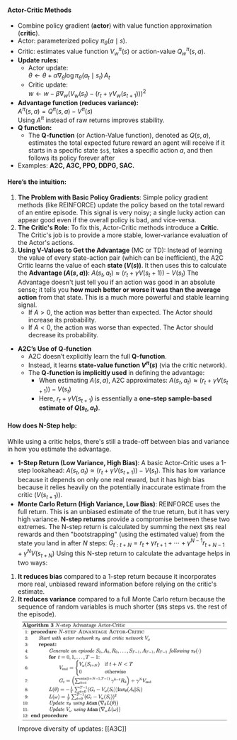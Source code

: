 #### Actor-Critic Methods
- Combine policy gradient (**actor**) with value function approximation (**critic**).
- Actor: parameterized policy $\pi_\theta(a \mid s)$.
- Critic: estimates value function $V^\pi_w(s)$ or action-value $Q^\pi_w(s,a)$.
- **Update rules:**
    - Actor update:  
        $\theta \leftarrow \theta + \alpha \nabla_\theta \log \pi_\theta(a_t \mid s_t) \, A_t$
    - Critic update:  
        $w \leftarrow w - \beta \nabla_w \big(V_w(s_t) - (r_t + \gamma V_w(s_{t+1}))\big)^2$
- **Advantage function (reduces variance):**  
    $A^\pi(s,a) = Q^\pi(s,a) - V^\pi(s)$  
    Using $A^\pi$ instead of raw returns improves stability.
- **Q function:**
	- The **Q-function** (or Action-Value function), denoted as $Q(s, a)$, estimates the total expected future reward an agent will receive if it starts in a specific state `$s$`, takes a specific action $a$, and then follows its policy forever after
- Examples: **A2C, A3C, PPO, DDPG, SAC.**
#### Here’s the intuition:
1. **The Problem with Basic Policy Gradients**: Simple policy gradient methods (like REINFORCE) update the policy based on the total reward of an entire episode. This signal is very noisy; a single lucky action can appear good even if the overall policy is bad, and vice-versa.
2. **The Critic's Role**: To fix this, Actor-Critic methods introduce a **Critic**. The Critic's job is to provide a more stable, lower-variance evaluation of the Actor's actions.
3. **Using V-Values to Get the Advantage** (MC or TD): Instead of learning the value of every state-action pair (which can be inefficient), the A2C Critic learns the value of each **state ($V(s)$)**. It then uses this to calculate the **Advantage ($A(s, a)$)**:
		$A(s_t​,a_t​)≈(r_t​+γV(s_t+1​))−V(s_t​)$
    The Advantage doesn't just tell you if an action was good in an absolute sense; it tells you **how much better or worse it was than the average action** from that state. This is a much more powerful and stable learning signal.
    - If $A > 0$, the action was better than expected. The Actor should increase its probability.
    - If $A < 0$, the action was worse than expected. The Actor should decrease its probability.
- **A2C’s Use of Q-function**
	- A2C doesn’t explicitly learn the full **Q-function**.
	- Instead, it learns **state-value function $V^\pi(s)$** (via the critic network).
	- The **Q-function is implicitly used** in defining the advantage:
	    - When estimating $A(s,a)$, A2C approximates:
	        $A(s_t,a_t) \approx \big(r_t + \gamma V(s_{t+1})\big) - V(s_t)$
	    - Here, $r_t + \gamma V(s_{t+1})$ is essentially a **one-step sample-based estimate of $Q(s_t,a_t)$**.
#### How does N-Step help:
While using a critic helps, there's still a trade-off between bias and variance in how you estimate the advantage.
- **1-Step Return (Low Variance, High Bias)**: A basic Actor-Critic uses a 1-step lookahead: $A(s_t, a_t) \approx (r_t + \gamma V(s_{t+1})) - V(s_t)$. This has low variance because it depends on only one real reward, but it has high bias because it relies heavily on the potentially inaccurate estimate from the critic ($V(s_{t+1})$).
- **Monte Carlo Return (High Variance, Low Bias)**: REINFORCE uses the full return. This is an unbiased estimate of the true return, but it has very high variance.
**N-step returns** provide a compromise between these two extremes. The N-step return is calculated by summing the next `$N$` real rewards and then "bootstrapping" (using the estimated value) from the state you land in after $N$ steps: $G_{t:t+N​}=r_t​+γr_{t+1​}+⋯+γ^{N−1}r_{t+N−1}​+γ^N V(s_{t+N​})$
Using this N-step return to calculate the advantage helps in two ways:
1. **It reduces bias** compared to a 1-step return because it incorporates more real, unbiased reward information before relying on the critic's estimate.
2. **It reduces variance** compared to a full Monte Carlo return because the sequence of random variables is much shorter (`$N$` steps vs. the rest of the episode).
![A2C Diagram](img/A2C.png)
Improve diversity of updates:
[[A3C]]
